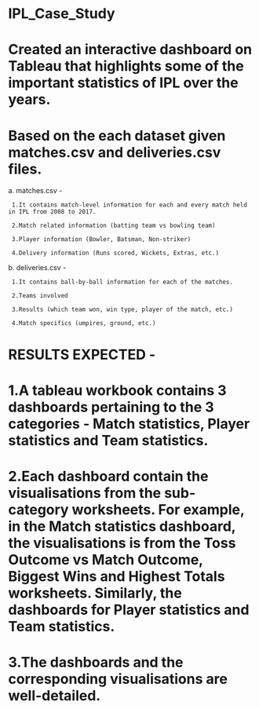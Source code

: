 # IPL_Case_Study
# Created an interactive dashboard on Tableau that highlights some of the important statistics of IPL over the years.
# Based on the each dataset given matches.csv and deliveries.csv files.
  a. matches.csv -
  
     1.It contains match-level information for each and every match held in IPL from 2008 to 2017.
     
     2.Match related information (batting team vs bowling team)
     
     3.Player information (Bowler, Batsman, Non-striker)
     
     4.Delivery information (Runs scored, Wickets, Extras, etc.)
     
  b. deliveries.csv - 
  
     1.It contains ball-by-ball information for each of the matches.
     
     2.Teams involved
     
     3.Results (which team won, win type, player of the match, etc.)
     
     4.Match specifics (umpires, ground, etc.)
 
 # RESULTS EXPECTED -
 # 1.A tableau workbook contains 3 dashboards pertaining to the 3 categories - Match statistics, Player statistics and Team statistics.

 # 2.Each dashboard contain the visualisations from the sub-category worksheets. For example, in the Match statistics dashboard, the visualisations is from the Toss Outcome vs Match Outcome, Biggest Wins and Highest Totals worksheets. Similarly, the dashboards for Player statistics and Team statistics.
  
 # 3.The dashboards and the corresponding visualisations are well-detailed.
